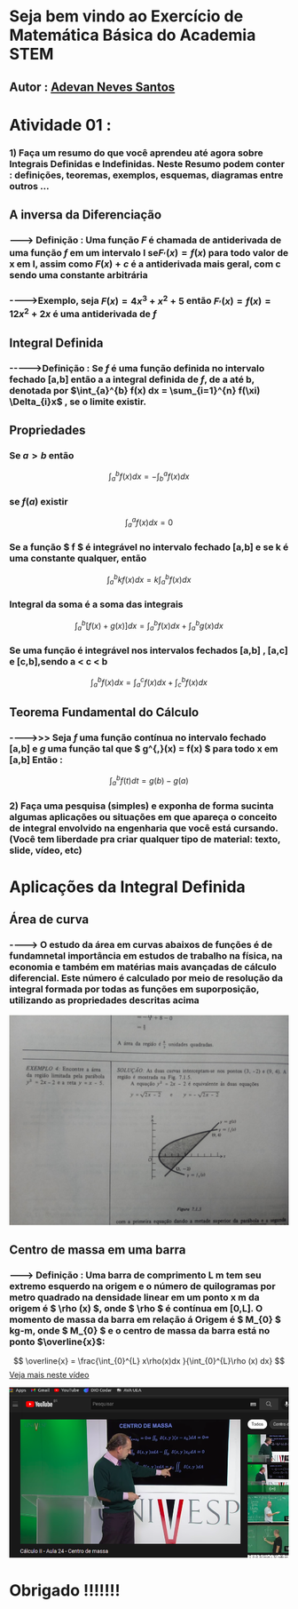 # Seja bem vindo ao Exercício de Matemática Básica do Academia STEM

## Autor : [Adevan Neves Santos](https://www.linkedin.com/in/adevan-neves-santos/)


# Atividade 01 :

### 1) Faça um resumo do que você aprendeu até agora sobre Integrais Definidas e Indefinidas. Neste Resumo podem conter : definições, teoremas, exemplos, esquemas, diagramas entre outros ...

## A inversa da Diferenciação
### ---> Definição : Uma função $F$ é chamada de antiderivada de uma função $f$ em um intervalo I se$F^{,} (x) = f(x)$ para todo valor de x em I, assim como $F(x) + c$ é a antiderivada mais geral, com c sendo uma constante arbitrária
### ---->Exemplo, seja $F(x) = 4x^{3} +x^{2}+ 5$ então $F^{,}(x)= f(x) = 12x^{2}+ 2x$ é uma antiderivada de $f$

## Integral Definida
### ----->Definição : Se $f$ é uma função definida no intervalo fechado [a,b] então a a integral definida de $f$, de a até b, denotada por $\int_{a}^{b} f(x) dx = \sum_{i=1}^{n} f(\xi) \Delta_{i}x$ , se o limite existir.
## Propriedades
### Se $a>b$ então 
$$\int_{a}^{b} f(x)dx= - \int_{b}^{a} f(x) dx$$
###  se $f(a)$ existir 
$$\int_{a}^{a}f(x)dx = 0$$
### Se a função $ f $ é integrável no intervalo fechado [a,b] e se k é uma constante qualquer, então
$$\int_{a}^{b} k f(x) dx = k \int_{a}^{b} f(x) dx$$
### Integral da soma é a soma das integrais
$$\int_{a}^{b} [ f(x)+g(x)] dx = \int_{a}^{b} f(x)dx + \int_{a}^{b} g(x) dx$$
### Se uma função é integrável nos intervalos fechados [a,b] , [a,c] e [c,b],sendo a < c < b 
$$\int_{a}^{b}f(x)dx = \int_{a}^{c}f(x)dx + \int_{c}^{b} f(x)dx$$
## Teorema Fundamental do Cálculo
###  ---->>> Seja $f$ uma função contínua no intervalo fechado [a,b] e $g$ uma função tal que $ g^{,}(x) = f(x) $ para todo x em [a,b] Então :
$$ \int_{a}^{b} f(t)dt = g(b)- g(a) $$

### 2) Faça uma pesquisa (simples) e exponha de forma sucinta algumas aplicações ou situações em que apareça o conceito de integral envolvido na engenharia que você está cursando. (Você tem liberdade pra criar qualquer tipo de material: texto, slide, vídeo, etc)
# Aplicações da Integral Definida
## Área de curva
### ----> O estudo da área em curvas abaixos de funções é de fundamnetal importância em estudos de trabalho na física, na economia e também em matérias mais avançadas de cálculo diferencial. Este número é calculado por meio de resolução da integral formada por todas as funções em suporposição, utilizando as propriedades descritas acima

![Al text](imagens/area.jpg)

## Centro de massa em uma barra

### ---> Definição : Uma barra de comprimento L m tem seu extremo esquerdo na origem e o número de quilogramas por metro quadrado na densidade linear em um ponto x m da origem é $ \rho (x) $, onde $ \rho $ é contínua em [0,L]. O momento de massa da barra em relação á Origem é $ M_{0} $ kg-m, onde $ M_{0} $ e o centro de massa da barra está no ponto $\overline{x}$:

$$ \overline{x} = \frac{\int_{0}^{L} x\rho(x)dx }{\int_{0}^{L}\rho (x) dx}  $$
[Veja mais neste vídeo](https://youtu.be/vK5dwicUHDc)

![Alter text](imagens/aula.png)

# Obrigado !!!!!!!